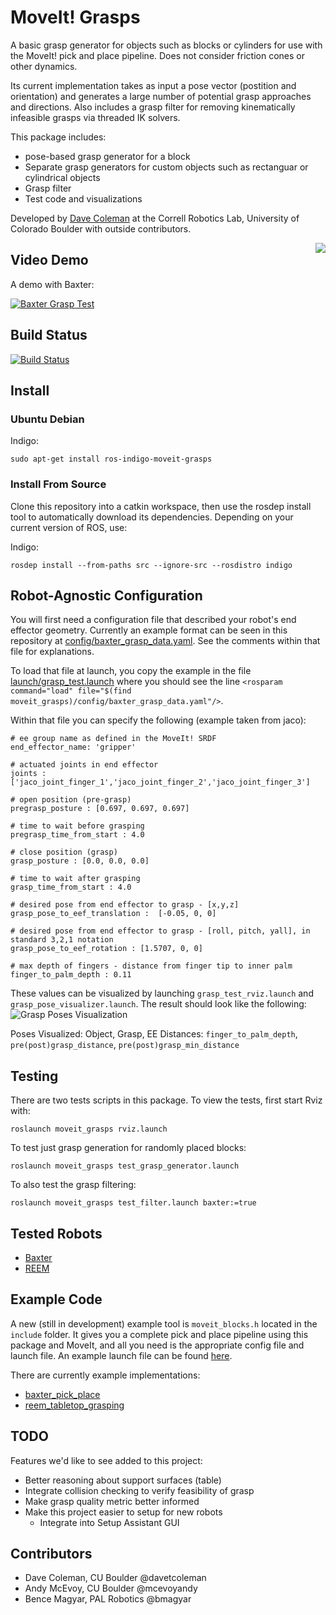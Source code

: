 MoveIt! Grasps
====================

A basic grasp generator for objects such as blocks or cylinders for use with the MoveIt! pick and place pipeline. Does not consider friction cones or other dynamics. 

Its current implementation takes as input a pose vector (postition and orientation) and generates a large number of potential grasp approaches and directions. Also includes a grasp filter for removing kinematically infeasible grasps via threaded IK solvers.

This package includes:

 - pose-based grasp generator for a block
 - Separate grasp generators for custom objects such as rectanguar or cylindrical objects
 - Grasp filter
 - Test code and visualizations

Developed by [Dave Coleman](http://dav.ee) at the Correll Robotics Lab, University of Colorado Boulder with outside contributors.

<img align="right" src="https://raw.github.com/davetcoleman/moveit_grasps/hydro-devel/resources/demo.png" /> 

## Video Demo

A demo with Baxter:

[![Baxter Grasp Test](http://img.youtube.com/vi/WEDITCR2qH4/0.jpg)](https://www.youtube.com/watch?v=WEDITCR2qH4)  

## Build Status

[![Build Status](https://travis-ci.org/davetcoleman/moveit_grasps.png?branch=hydro-devel)](https://travis-ci.org/davetcoleman/moveit_grasps)

## Install

### Ubuntu Debian

Indigo:
```
sudo apt-get install ros-indigo-moveit-grasps
```

### Install From Source

Clone this repository into a catkin workspace, then use the rosdep install tool to automatically download its dependencies. Depending on your current version of ROS, use:

Indigo:
```
rosdep install --from-paths src --ignore-src --rosdistro indigo
```

## Robot-Agnostic Configuration

You will first need a configuration file that described your robot's end effector geometry. Currently an example format can be seen in this repository at [config/baxter_grasp_data.yaml](https://github.com/davetcoleman/moveit_grasps/blob/indigo-devel/config/baxter_grasp_data.yaml). See the comments within that file for explanations. 

To load that file at launch, you copy the example in the file [launch/grasp_test.launch](https://github.com/davetcoleman/moveit_grasps/blob/indigo-devel/launch/grasp_test.launch) where you should see the line ``<rosparam command="load" file="$(find moveit_grasps)/config/baxter_grasp_data.yaml"/>``.

Within that file you can specify the following (example taken from jaco):

    # ee group name as defined in the MoveIt! SRDF
    end_effector_name: 'gripper'  

    # actuated joints in end effector
    joints : ['jaco_joint_finger_1','jaco_joint_finger_2','jaco_joint_finger_3']

    # open position (pre-grasp)
    pregrasp_posture : [0.697, 0.697, 0.697]

    # time to wait before grasping
    pregrasp_time_from_start : 4.0

    # close position (grasp)
    grasp_posture : [0.0, 0.0, 0.0]

    # time to wait after grasping
    grasp_time_from_start : 4.0

    # desired pose from end effector to grasp - [x,y,z]
    grasp_pose_to_eef_translation :  [-0.05, 0, 0]

    # desired pose from end effector to grasp - [roll, pitch, yall], in standard 3,2,1 notation
    grasp_pose_to_eef_rotation : [1.5707, 0, 0]

    # max depth of fingers - distance from finger tip to inner palm
    finger_to_palm_depth : 0.11

These values can be visualized by launching `grasp_test_rviz.launch` and `grasp_pose_visualizer.launch`.
The result should look like the following:
![Grasp Poses Visualization](https://bytebucket.org/cuamazonchallenge/moveit_grasps/raw/6a0397bce5a309428e0fa25366e0d58015c93433/resources/moveit_grasps_poses.jpeg?token=ca124fc4d9cd8f2678a7392b3a568f7883f8ee3b)

Poses Visualized: Object, Grasp, EE
Distances: `finger_to_palm_depth`, `pre(post)grasp_distance`, `pre(post)grasp_min_distance`

## Testing

There are two tests scripts in this package. To view the tests, first start Rviz with:

```
roslaunch moveit_grasps rviz.launch
```

To test just grasp generation for randomly placed blocks:
```
roslaunch moveit_grasps test_grasp_generator.launch 
```

To also test the grasp filtering:
```
roslaunch moveit_grasps test_filter.launch baxter:=true
```

## Tested Robots

 - [Baxter](https://github.com/davetcoleman/baxter_cpp)
 - [REEM](http://wiki.ros.org/Robots/REEM)

## Example Code

A new (still in development) example tool is ``moveit_blocks.h`` located in the ``include`` folder. It gives you a complete pick and place pipeline using this package and MoveIt, and all you need is the appropriate config file and launch file. An example launch file can be found [here](https://github.com/davetcoleman/clam/blob/master/clam_pick_place/launch/pick_place.launch).

There are currently example implementations:

 - [baxter_pick_place](https://github.com/davetcoleman/baxter_cpp/tree/indigo-devel/baxter_pick_place)
 - [reem_tabletop_grasping](https://github.com/pal-robotics/reem_tabletop_grasping)

## TODO

Features we'd like to see added to this project:

 - Better reasoning about support surfaces (table)
 - Integrate collision checking to verify feasibility of grasp
 - Make grasp quality metric better informed
 - Make this project easier to setup for new robots
   - Integrate into Setup Assistant GUI

## Contributors

 - Dave Coleman, CU Boulder @davetcoleman
 - Andy McEvoy, CU Boulder @mcevoyandy
 - Bence Magyar, PAL Robotics @bmagyar
